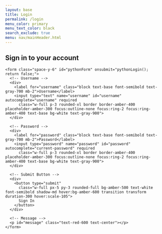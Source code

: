 ```yaml
---
layout: base
title: Login
permalink: /login
menu_color: primary
menu_text_color: black
search_exclude: true
menu: nav/mainHeader.html
---
```


<div class="flex min-h-screen items-center justify-center px-4 py-12">
  <div class="w-full max-w-md p-8 bg-white rounded-3xl shadow-xl z-10">
    <h2 class="text-center text-4xl font-extrabold text-amber-500 mb-8">
      Sign in to your account
    </h2>

    <form class="space-y-6" id="pythonForm" onsubmit="pythonLogin(); return false;">
      <!-- Username -->
      <div>
        <label for="username" class="block text-base font-semibold text-gray-700 mb-2">Username</label>
        <input type="text" name="username" id="username" autocomplete="username" required
          class="w-full p-3 rounded-xl border border-amber-400 placeholder-amber-300 focus:outline-none focus:ring-2 focus:ring-amber-400 text-base bg-white text-gray-900">
      </div>

      <!-- Password -->
      <div>
        <label for="password" class="block text-base font-semibold text-gray-700 mb-2">Password</label>
        <input type="password" name="password" id="password" autocomplete="current-password" required
          class="w-full p-3 rounded-xl border border-amber-400 placeholder-amber-300 focus:outline-none focus:ring-2 focus:ring-amber-400 text-base bg-white text-gray-900">
      </div>

      <!-- Submit Button -->
      <div>
        <button type="submit"
          class="w-full px-5 py-3 rounded-full bg-amber-500 text-white font-semibold shadow-md hover:bg-amber-600 transition transform duration-300 hover:scale-105">
          Sign In
        </button>
      </div>

      <!-- Message -->
      <p id="message" class="text-red-600 text-center"></p>
    </form>
  </div>
</div>

<script type="module">
    import { login, pythonURI, fetchOptions } from '{{site.baseurl}}/assets/js/api/config.js';

    // Function to handle Python login
    window.pythonLogin = async function() {
        const options = {
            URL: `${pythonURI}/api/authenticate`,
            callback: pythonDatabase,
            message: "message",
            method: "POST",
            cache: "no-cache",
            body: {
                uid: document.getElementById("username").value,
                password: document.getElementById("password").value,
            }
        };
        login(options)
    }

    // Function to handle signup
    window.signup = function() {
        const signupButton = document.querySelector(".signup-card button");

        // Disable the button and change its color
        signupButton.disabled = true;
        signupButton.style.backgroundColor = '#d3d3d3'; // Light gray to indicate disabled state

        const signupOptions = {
            URL: `${pythonURI}/api/user`,
            method: "POST",
            cache: "no-cache",
            body: {
                name: document.getElementById("name").value,
                username: document.getElementById("signupUsername").value,
                password: document.getElementById("signupPassword").value,
            }
        };

        fetch(signupOptions.URL, {
            method: signupOptions.method,
            headers: {
                "Content-Type": "application/json"
            },
            body: JSON.stringify(signupOptions.body)
        })
        .then(response => {
            if (!response.ok) {
                throw new Error(`Signup failed: ${response.status}`);
            }
            return response.json();
        })
        .then(data => {
            document.getElementById("signupMessage").textContent = "Signup successful!";
            // Optionally redirect to login page or handle as needed
            window.location.href = '{{site.baseurl}}/';
        })
        .catch(error => {
            console.error("Signup Error:", error);
            document.getElementById("signupMessage").textContent = `Signup Error: ${error.message}`;
            // Re-enable the button if there is an error
            signupButton.disabled = false;
            signupButton.style.backgroundColor = ''; // Reset to default color
        });
    }

    // Function to fetch and display Python data
    function pythonDatabase() {
        const URL = `${pythonURI}/api/user`;

        fetch(URL, fetchOptions)
            .then(response => {
                if (!response.ok) {
                    document.getElementById("message").textContent = `Flask server response: ${response.status}`
                    throw new Error(`Flask server response: ${response.status}`);
                }
                return response.json();
            })
            .then(data => {
                window.location.href = '{{site.baseurl}}/';
            })
            .catch(error => {
                console.error("Python Database Error:", error);
                const errorMsg = `Python Database Error: ${error.message}`;
                document.getElementById("message").textContent = `Python Database Error: ${error.message}`;

            });
    }

    // Check for cookies and call relevant database functions on page load
    window.onload = function() {
        // Check if user is authenticated by checking cookies or local storage
        const isAuthenticated = document.cookie.includes('auth_token'); // Example check
        if (isAuthenticated) {
            pythonDatabase();
        }
    };
</script>
